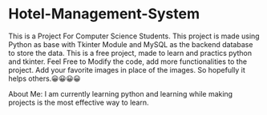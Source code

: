 # Hotel-Management-System

This is a Project For Computer Science Students.
This project is made using Python as base with Tkinter Module and MySQL as the backend database to store the data.
This is a free project, made to learn and practics python and tkinter.
Feel Free to Modify the code, add more functionalities to the project.
Add your favorite images in place of the images.
So hopefully it helps others.😀😀😀😀


About Me:
        I am currently learning python and learning while making projects is the most effective way to
        learn.
